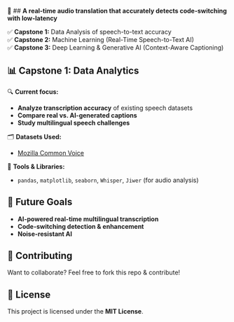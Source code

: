 🚀 ## **A real-time audio translation that accurately detects code-switching with low-latency**  
 
✅ **Capstone 1:** Data Analysis of speech-to-text accuracy  
✅ **Capstone 2:** Machine Learning (Real-Time Speech-to-Text AI)  
✅ **Capstone 3:** Deep Learning & Generative AI (Context-Aware Captioning)  

## 📊 Capstone 1: Data Analytics  
🔍 **Current focus:**  
- **Analyze transcription accuracy** of existing speech datasets  
- **Compare real vs. AI-generated captions**  
- **Study multilingual speech challenges**  

🗂 **Datasets Used:**  
- [Mozilla Common Voice](https://commonvoice.mozilla.org/en/datasets)  

📌 **Tools & Libraries:**  
- `pandas`, `matplotlib`, `seaborn`, `Whisper`, `Jiwer` (for audio analysis)  

## 🔮 Future Goals  
- **AI-powered real-time multilingual transcription**  
- **Code-switching detection & enhancement**  
- **Noise-resistant AI**  

## 📩 Contributing  
Want to collaborate? Feel free to fork this repo & contribute!  

## 📜 License  
This project is licensed under the **MIT License**.  
